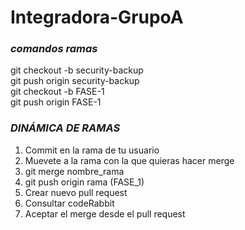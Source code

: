 # Integradora-GrupoA

### ***comandos ramas***

git checkout -b security-backup  
git push origin security-backup  
git checkout -b FASE-1 <br>
git push origin FASE-1 <br>

### *DINÁMICA DE RAMAS*
1. Commit en la rama de tu usuario
2. Muevete a la rama con la que quieras hacer merge
3. git merge nombre_rama
4. git push origin rama (FASE_1)
5. Crear nuevo pull request
6. Consultar codeRabbit
7. Aceptar el merge desde el pull request
